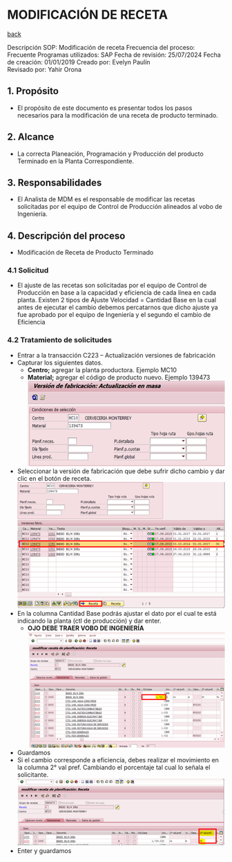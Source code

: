 # MODIFICACIÓN DE RECETA
[back](bom.md)

Descripción SOP:	Modificación de receta 
Frecuencia del proceso:	Frecuente
Programas utilizados:	SAP
Fecha de revisión:	25/07/2024
Fecha de creación:	01/01/2019
Creado por:	Evelyn Paulín	
Revisado por:	Yahir Orona

## 1. Propósito
- El propósito de este documento es presentar todos los pasos necesarios para la modificación de una receta de producto terminado.

## 2. Alcance
- La correcta Planeación, Programación y Producción del producto Terminado en la Planta Correspondiente.

## 3. Responsabilidades
- El Analista de MDM es el responsable de modificar las recetas solicitadas por el equipo de Control de Producción alineados al vobo de Ingeniería.

## 4. Descripción del proceso
- Modificación de Receta de Producto Terminado

### 4.1 Solicitud
- El ajuste de las recetas son solicitadas por el equipo de Control de Producción en base a la capacidad y eficiencia de cada línea en cada planta.
    Existen 2 tipos de Ajuste Velocidad = Cantidad Base en  la cual antes de ejecutar el cambio debemos percatarnos que dicho ajuste ya fue aprobado por el equipo de Ingeniería y el segundo el cambio de Eficiencia

### 4.2 Tratamiento de solicitudes
- Entrar a la transacción C223 – Actualización versiones de fabricación
- Capturar los siguientes datos.
  - **Centro;** agregar la planta productora.
    Ejemplo MC10
  - **Material;** agregar el código de producto nuevo.
    Ejemplo 139473
![alt text](image-151.png)
- Seleccionar la versión de fabricación que debe sufrir dicho cambio y dar clic en el botón de receta.
![alt text](image-152.png)
- En la columna Cantidad Base podrás ajustar el dato por el cual te está indicando la planta (ctl de producción) y dar enter.
  - **OJO DEBE TRAER VOBO DE INGENIERÍA**
![alt text](image-153.png)
- Guardamos
- Si el cambio corresponde a eficiencia, debes realizar el movimiento en la columna 2° val pref. Cambiando el porcentaje tal cual lo señala el solicitante.
![alt text](image-154.png)
- Enter y guardamos





